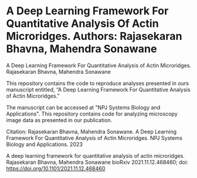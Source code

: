 # A Deep Learning Framework For Quantitative Analysis Of Actin Microridges. Authors:  Rajasekaran Bhavna, Mahendra Sonawane

A Deep Learning Framework For Quantitative Analysis of Actin Microridges. Rajasekaran Bhavna, Mahendra Sonawane


This repository contains the code to reproduce analyses presented in ours manuscript entitled, “A Deep Learning Framework For Quantitative Analysis of Actin Microridges.”

The manuscript can be accessed at "NPJ Systems Biology and Applications". This repository contains code for analyzing microscopy image data as presented in our publication.

Citation: 
Rajasekaran Bhavna, Mahendra Sonawane. A Deep Learning Framework For Quantitative Analysis of Actin Microridges. NPJ Systems Biology and Applications. 2023

A deep learning framework for quantitative analysis of actin microridges. Rajasekaran Bhavna, Mahendra Sonawane bioRxiv 2021.11.12.468460; doi: https://doi.org/10.1101/2021.11.12.468460
